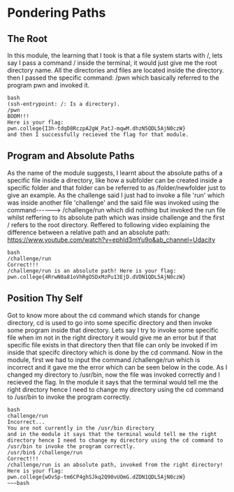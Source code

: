 # Pondering Paths
## The Root
In this module, the learning that I took is that a file system starts with /, lets say I pass a command / inside the terminal, it would just give me the root directory name.
All the directories and files are located inside the directory.
then I passed the specific command: /pwn which basically referred to the program pwn and invoked it.
~~~
bash
(ssh-entrypoint: /: Is a directory).
/pwn
BOOM!!!
Here is your flag:
pwn.college{I3h-tdqD8RczpA2gW_PatJ-mqwM.dhzN5QDL5AjN0czW}
and then I successfully recieved the flag for that module.
~~~

## Program and Absolute Paths
As the name of the module suggests, I learnt about the absolute paths of a specific file inside a directory, like how a subfolder can be created inside a specific folder and that folder can be referred to as /folder/newfolder just to give an example.
As the challenge said I just had to invoke a file 'run' which was inside another file 'challenge' and the said file was invoked using the command------> /challenge/run which did nothing but invoked the run file whilst reffering to its absolute path which was inside challenge and the first / refers to the root directory.
Reffered to following video explaining the difference between a relative path and an absolute path: https://www.youtube.com/watch?v=ephId3mYu9o&ab_channel=Udacity
~~~
bash
/challenge/run
Correct!!!
/challenge/run is an absolute path! Here is your flag:
pwn.college{4RrwN0a81oVhRgO5DxMzPu13EjD.dVDN1QDL5AjN0czW}
~~~

## Position Thy Self
Got to know more about the cd command which stands for change directory, cd is used to go into some specific directory and then invoke some program inside that directory.
Lets say I try to invoke some specific file when im not in the right directory it would give me an error but if that specific file exists in that directory then that file can only be invoked if im inside that specifc directory which is done by the cd command.
Now in the module, first we had to input the command /challenge/run which is incorrect and it gave me the error which can be seen below in the code. 
As I changed my directory to /usr/bin, now the file was invoked correctly and I recieved the flag.
In the module it says that the terminal would tell me the right directory hence I need to change my directory using the cd command to /usr/bin to invoke the program correctly.
~~~
bash
challenge/run
Incorrect...
You are not currently in the /usr/bin directory
and in the module it says that the terminal would tell me the right directory hence I need to change my directory using the cd command to /usr/bin to invoke the program correctly.
/usr/bin$ /challenge/run
Correct!!!
/challenge/run is an absolute path, invoked from the right directory!
Here is your flag:
pwn.college{wOvSp-tm6CP4ghSJkq2Q90vUOmG.dZDN1QDL5AjN0czW}
~~~bash


